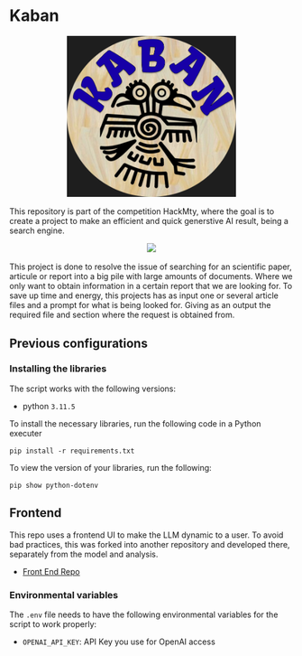 # Kaban

<p align="center">
<img src="img/kaban-logo.png" width="300">
</p>

This repository is part of the competition HackMty, where the goal is to create a project to make an efficient and quick generstive AI result, being a search engine.

<p align="center">
<img src="https://hackmty.com/img/Logo_2023.png" width="200">
</p>

This project is done to resolve the issue of searching for an scientific paper, articule or report into a big pile with large amounts of documents. Where we only want to obtain information in a certain report that we are looking for.
To save up time and energy, this projects has as input one or several article files and a prompt for what is being looked for. Giving as an output the required file and section where the request is obtained from.

## Previous configurations

### Installing the libraries

The script works with the following versions:
- python `3.11.5`

To install the necessary libraries, run the following code in a Python executer
``` CMD Commands
pip install -r requirements.txt
```

To view the version of your libraries, run the following:
``` CMD Commands
pip show python-dotenv
```

## Frontend

This repo uses a frontend UI to make the LLM dynamic to a user. To avoid bad practices, this was forked into another repository and developed there, separately from the model and analysis.

- [Front End Repo](https://github.com/David-Lazaro-Fernandez/smart-study)

### Environmental variables

The `.env` file needs to have the following environmental variables for the script to work properly:
- `OPENAI_API_KEY`: API Key you use for OpenAI access
